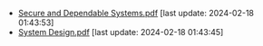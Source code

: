 * [Secure and Dependable Systems.pdf](./Secure%20and%20Dependable%20Systems.pdf) [last update: 2024-02-18 01:43:53]
* [System Design.pdf](./System%20Design.pdf) [last update: 2024-02-18 01:43:45]
